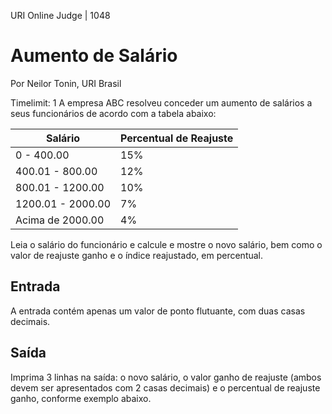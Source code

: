 URI Online Judge | 1048
# Aumento de Salário
Por Neilor Tonin, URI  Brasil

Timelimit: 1
A empresa ABC resolveu conceder um aumento de salários a seus funcionários de acordo com a tabela abaixo:


|Salário           | Percentual de Reajuste|
|------------------|-----------------------|
|0 - 400.00        |         15%           |
|400.01 - 800.00   |         12%           |
|800.01 - 1200.00  |         10%           |
|1200.01 - 2000.00 |         7%            |
|Acima de 2000.00  |         4%            |







Leia o salário do funcionário e calcule e mostre o novo salário, bem como o valor de reajuste ganho e o índice reajustado, em percentual.

## Entrada
A entrada contém apenas um valor de ponto flutuante, com duas casas decimais.

## Saída
Imprima 3 linhas na saída: o novo salário, o valor ganho de reajuste (ambos devem ser apresentados com 2 casas decimais) e o percentual de reajuste ganho, conforme exemplo abaixo.
